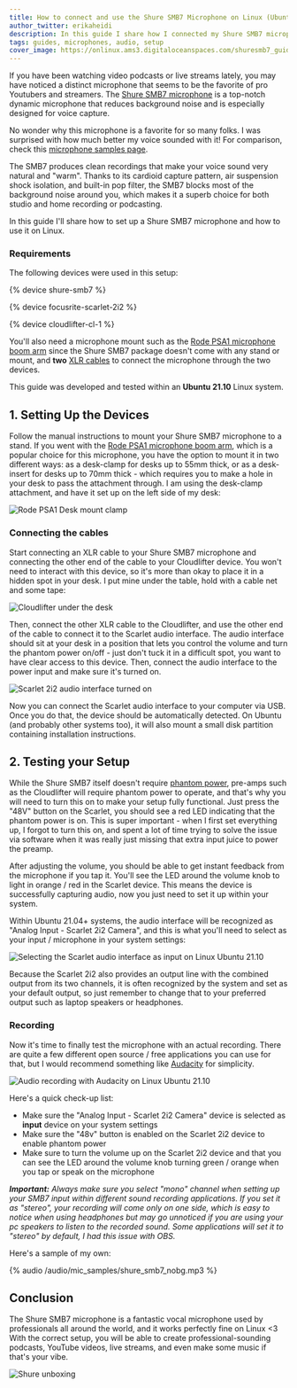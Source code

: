 ```yaml
---
title: How to connect and use the Shure SMB7 Microphone on Linux (Ubuntu 21.10)
author_twitter: erikaheidi
description: In this guide I share how I connected my Shure SMB7 microphone to my Ubuntu 21.10 machine
tags: guides, microphones, audio, setup
cover_image: https://onlinux.ams3.digitaloceanspaces.com/shuresmb7_guide.png
---
```


If you have been watching video podcasts or live streams lately, you may have noticed a distinct microphone that seems to be the favorite of pro Youtubers and streamers. The [Shure SMB7 microphone](/devices/shure-smb7) is a top-notch dynamic microphone that reduces background noise and is especially designed for voice capture.

No wonder why this microphone is a favorite for so many folks. I was surprised with how much better my voice sounded with it! For comparison, check this [microphone samples page](/blog/20220328_microphones-compared).

The SMB7 produces clean recordings that make your voice sound very natural and "warm". Thanks to its cardioid capture pattern, air suspension shock isolation, and built-in pop filter, the SMB7 blocks most of the background noise around you, which makes it a superb choice for both studio and home recording or podcasting.

In this guide I'll share how to set up a Shure SMB7 microphone and how to use it on Linux. 

### Requirements

The following devices were used in this setup:

{% device shure-smb7 %}

{% device focusrite-scarlet-2i2 %}

{% device cloudlifter-cl-1 %}

You'll also need a microphone mount such as the [Rode PSA1 microphone boom arm](https://amzn.to/3NoRfMK) since the Shure SMB7 package doesn't come with any stand or mount, and **two** [XLR cables](https://amzn.to/3uvViym) to connect the microphone through the two devices.

This guide was developed and tested within an **Ubuntu 21.10** Linux system.

## 1. Setting Up the Devices

Follow the manual instructions to mount your Shure SMB7 microphone to a stand. If you went with the [Rode PSA1 microphone boom arm](https://amzn.to/3NoRfMK), which is a popular choice for this microphone, you have the option to mount it in two different ways: as a desk-clamp for desks up to 55mm thick, or as a desk-insert for desks up to 70mm thick - which requires you to make a hole in your desk to pass the attachment through. I am using the desk-clamp attachment, and have it set up on the left side of my desk:

![Rode PSA1 Desk mount clamp](https://onlinux.ams3.digitaloceanspaces.com/desk_mount.png)

### Connecting the cables

Start connecting an XLR cable to your Shure SMB7 microphone and connecting the other end of the cable to your Cloudlifter device. You won't need to interact with this device, so it's more than okay to place it in a hidden spot in your desk. I put mine under the table, hold with a cable net and some tape:

![Cloudlifter under the desk](https://onlinux.ams3.digitaloceanspaces.com/under_desk.jpg)

Then, connect the other XLR cable to the Cloudlifter, and use the other end of the cable to connect it to the Scarlet audio interface. The audio interface should sit at your desk in a position that lets you control the volume and turn the phantom power on/off - just don't tuck it in a difficult spot, you want to have clear access to this device. Then, connect the audio interface to the power input and make sure it's turned on.

![Scarlet 2i2 audio interface turned on](https://onlinux.ams3.digitaloceanspaces.com/scarlet.png)

Now you can connect the Scarlet audio interface to your computer via USB. Once you do that, the device should be automatically detected. On Ubuntu (and probably other systems too), it will also mount a small disk partition containing installation instructions.

## 2. Testing your Setup

While the Shure SMB7 itself doesn't require [phantom power](https://www.sweetwater.com/sweetcare/articles/what-phantom-power-need/#), pre-amps such as the Cloudlifter will require phantom power to operate, and that's why you will need to turn this on to make your setup fully functional. Just press the "48V" button on the Scarlet, you should see a red LED indicating that the phantom power is on. This is super important - when I first set everything up, I forgot to turn this on, and spent a lot of time trying to solve the issue via software when it was really just missing that extra input juice to power the preamp.

After adjusting the volume, you should be able to get instant feedback from the microphone if you tap it. You'll see the LED around the volume knob to light in orange / red in the Scarlet device. This means the device is successfully capturing audio, now you just need to set it up within your system.

Within Ubuntu 21.04+ systems, the audio interface will be recognized as "Analog Input - Scarlet 2i2 Camera", and this is what you'll need to select as your input / microphone in your system settings:

![Selecting the Scarlet audio interface as input on Linux Ubuntu 21.10](https://onlinux.ams3.digitaloceanspaces.com/scarlet_analog_input.png)

Because the Scarlet 2i2 also provides an output line with the combined output from its two channels, it is often recognized by the system and set as your default output, so just remember to change that to your preferred output such as laptop speakers or headphones.

### Recording

Now it's time to finally test the microphone with an actual recording. There are quite a few different open source / free applications you can use for that, but I would recommend something like [Audacity](https://www.audacityteam.org/) for simplicity. 

![Audio recording with Audacity on Linux Ubuntu 21.10](https://onlinux.ams3.digitaloceanspaces.com/audacity.png)

Here's a quick check-up list:

- Make sure the "Analog Input - Scarlet 2i2 Camera" device is selected as **input** device on your system settings
- Make sure the "48v" button is enabled on the Scarlet 2i2 device to enable phantom power
- Make sure to turn the volume up on the Scarlet 2i2 device and that you can see the LED around the volume knob turning green / orange when you tap or speak on the microphone

_**Important:** Always make sure you select "mono" channel when setting up your SMB7 input within different sound recording applications. If you set it as "stereo", your recording will come only on one side, which is easy to notice when using headphones but may go unnoticed if you are using your pc speakers to listen to the recorded sound. Some applications will set it to "stereo" by default, I had this issue with OBS._

Here's a sample of my own:

{% audio /audio/mic_samples/shure_smb7_nobg.mp3 %}

## Conclusion

The Shure SMB7 microphone is a fantastic vocal microphone used by professionals all around the world, and it works perfectly fine on Linux <3 With the correct setup, you will be able to create professional-sounding podcasts, YouTube videos, live streams, and even make some music if that's your vibe.

![Shure unboxing](https://onlinux.ams3.digitaloceanspaces.com/smb7-unboxing.png)